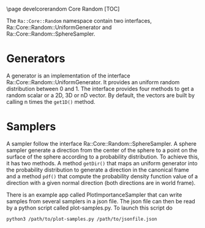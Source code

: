 \page develcorerandom Core Random
[TOC]

The `Ra::Core::Random` namespace contain two interfaces, Ra::Core::Random::UniformGenerator and Ra::Core::Random::SphereSampler.

# Generators

A generator is an implementation of the interface Ra::Core::Random::UniformGenerator. It provides an uniform random distribution between 0 and 1. The interface provides four methods to get a random scalar or a 2D, 3D or nD vector. By default, the vectors are built by calling n times the `get1D()` method.

# Samplers

A sampler follow the interface Ra::Core::Random::SphereSampler. A sphere sampler generate a direction from the center of the sphere to a point on the surface of the sphere according to a probability distribution. To achieve this, it has two methods. A method `getDir()` that maps an uniform generator into the probability distribution to generate a direction in the canonical frame and a method `pdf()` that compute the probability density function value of a direction with a given normal direction (both directions are in world frame).

There is an example app called PlotImportanceSampler that can write samples from several samplers in a json file. The json file can then be read by a python script called plot-samples.py.
To launch this script do

~~~{.bash}
python3 /path/to/plot-samples.py /path/to/jsonfile.json
~~~
